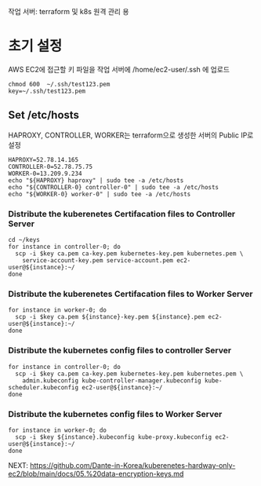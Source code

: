 작업 서버: terraform 및 k8s 원격 관리 용

# 초기 설정
AWS EC2에 접근할 키 파일을 작업 서버에 /home/ec2-user/.ssh 에 업로드

```
chmod 600  ~/.ssh/test123.pem
key=~/.ssh/test123.pem
```

## Set /etc/hosts
HAPROXY, CONTROLLER, WORKER는 terraform으로 생성한 서버의 Public IP로 설정
```
HAPROXY=52.78.14.165
CONTROLLER-0=52.78.75.75
WORKER-0=13.209.9.234
echo "${HAPROXY} haproxy" | sudo tee -a /etc/hosts
echo "${CONTROLLER-0} controller-0" | sudo tee -a /etc/hosts
echo "${WORKER-0} worker-0" | sudo tee -a /etc/hosts
```

### Distribute the kuberenetes Certifacation files to Controller Server
```
cd ~/keys
for instance in controller-0; do
  scp -i $key ca.pem ca-key.pem kubernetes-key.pem kubernetes.pem \
    service-account-key.pem service-account.pem ec2-user@${instance}:~/
done
```

### Distribute the kuberenetes Certifacation files to Worker Server
```
for instance in worker-0; do
  scp -i $key ca.pem ${instance}-key.pem ${instance}.pem ec2-user@${instance}:~/
done
```

###  Distribute the kubernetes config files to controller Server
```
for instance in controller-0; do
  scp -i $key ca.pem ca-key.pem kubernetes-key.pem kubernetes.pem \
    admin.kubeconfig kube-controller-manager.kubeconfig kube-scheduler.kubeconfig ec2-user@${instance}:~/
done
```

### Distribute the kubernetes config files to Worker Server
```
for instance in worker-0; do
  scp -i $key ${instance}.kubeconfig kube-proxy.kubeconfig ec2-user@${instance}:~/
done
```


NEXT: https://github.com/Dante-in-Korea/kuberenetes-hardway-only-ec2/blob/main/docs/05.%20data-encryption-keys.md
